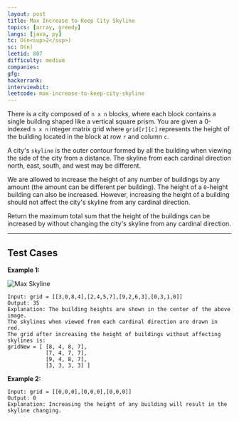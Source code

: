 ```yaml
---
layout: post
title: Max Increase to Keep City Skyline
topics: [array, greedy]
langs: [java, py]
tc: O(n<sup>2</sup>)
sc: O(n)
leetid: 807
difficulty: medium
companies: 
gfg: 
hackerrank: 
interviewbit: 
leetcode: max-increase-to-keep-city-skyline
---
```


There is a city composed of `n x n` blocks, 
where each block contains a single building shaped like a vertical square prism. 
You are given a 0-indexed `n x n` integer matrix grid where 
`grid[r][c]` represents the height of the building located in the block at row `r` and column `c`.

A city's `skyline` is the outer contour formed by all the building when viewing the side of the city from a distance. 
The skyline from each cardinal direction north, east, south, and west may be different.

We are allowed to increase the height of any number of buildings by any amount (the amount can be different per building). 
The height of a `0`-height building can also be increased. 
However, increasing the height of a building should not affect the city's skyline from any cardinal direction.

Return the maximum total sum that the height of the buildings can be increased by without changing the city's skyline from any cardinal direction.

---

## Test Cases

**Example 1:** 

![Max Skyline]({{site.github.url}}/assets/img/code/max-skyline.png)

```
Input: grid = [[3,0,8,4],[2,4,5,7],[9,2,6,3],[0,3,1,0]]
Output: 35
Explanation: The building heights are shown in the center of the above image.
The skylines when viewed from each cardinal direction are drawn in red.
The grid after increasing the height of buildings without affecting skylines is:
gridNew = [ [8, 4, 8, 7],
            [7, 4, 7, 7],
            [9, 4, 8, 7],
            [3, 3, 3, 3] ]
```

**Example 2:** 
```
Input: grid = [[0,0,0],[0,0,0],[0,0,0]]
Output: 0
Explanation: Increasing the height of any building will result in the skyline changing.
```